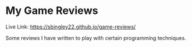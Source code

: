 # My Game Reviews

Live Link: https://sbingley22.github.io/game-reviews/

Some reviews I have written to play with certain programming techniques.
